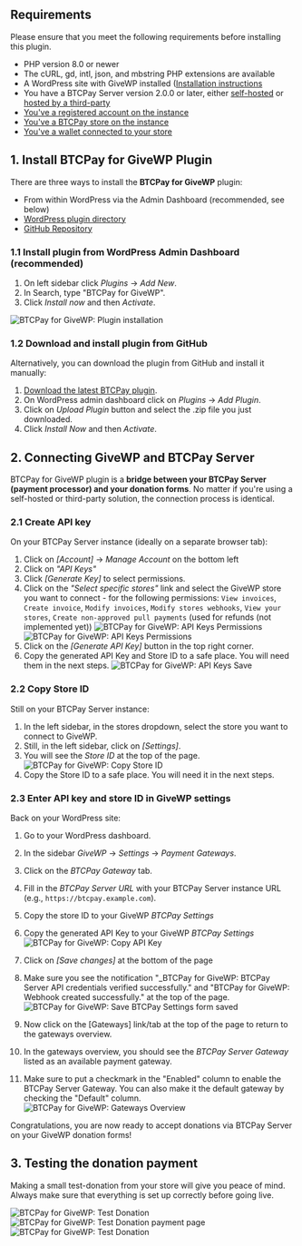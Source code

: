 ## Requirements

Please ensure that you meet the following requirements before installing this plugin.

- PHP version 8.0 or newer
- The cURL, gd, intl, json, and mbstring PHP extensions are available
- A WordPress site with GiveWP installed ([Installation instructions](https://givewp.com/getting-started/intro-to-givewp/)
- You have a BTCPay Server version 2.0.0 or later, either [self-hosted](/Deployment/README.md) or [hosted by a third-party](/Deployment/ThirdPartyHosting.md)
- [You've a registered account on the instance](./RegisterAccount.md)
- [You've a BTCPay store on the instance](./CreateStore.md)
- [You've a wallet connected to your store](./WalletSetup.md)

## 1. Install BTCPay for GiveWP Plugin

There are three ways to install the **BTCPay for GiveWP** plugin:

- From within WordPress via the Admin Dashboard (recommended, see below)
- [WordPress plugin directory](https://wordpress.org/plugins/btcpay-for-givewp/)
- [GitHub Repository](https://github.com/btcpayserver/givewp/releases)

### 1.1 Install plugin from WordPress Admin Dashboard (recommended)

1. On left sidebar click _Plugins_ -> _Add New_.
2. In Search, type "BTCPay for GiveWP".
3. Click _Install now_ and then _Activate_.

![BTCPay for GiveWP: Plugin installation](./img/givewp/givewp-install.png)

### 1.2 Download and install plugin from GitHub

Alternatively, you can download the plugin from GitHub and install it manually:

1. [Download the latest BTCPay plugin](https://github.com/btcpayserver/givewp/releases).
2. On WordPress admin dashboard click on _Plugins_ -> _Add Plugin_.
3. Click on _Upload Plugin_ button and select the .zip file you just downloaded.
4. Click _Install Now_ and then _Activate_.

## 2. Connecting GiveWP and BTCPay Server

BTCPay for GiveWP plugin is a **bridge between your BTCPay Server (payment processor) and your donation forms**.
No matter if you're using a self-hosted or third-party solution, the connection process is identical.

### 2.1 Create API key

On your BTCPay Server instance (ideally on a separate browser tab):

1. Click on _[Account]_ -> _Manage Account_ on the bottom left
2. Click on _"API Keys"_
3. Click _[Generate Key]_ to select permissions.
4. Click on the _"Select specific stores"_ link and select the GiveWP store you want to connect - for the following permissions: `View invoices`, `Create invoice`, `Modify invoices`, `Modify stores webhooks`, `View your stores`, `Create non-approved pull payments` (used for refunds (not implemented yet))
   ![BTCPay for GiveWP: API Keys Permissions](./img/givewp/btcpay-api-key-1of2.png)
   ![BTCPay for GiveWP: API Keys Permissions](./img/givewp/btcpay-api-key-2of2.png)
5. Click on the _[Generate API Key]_ button in the top right corner.
6. Copy the generated API Key and Store ID to a safe place. You will need them in the next steps.
   ![BTCPay for GiveWP: API Keys Save](./img/givewp/btcpay-api-key-success.png)

### 2.2 Copy Store ID

Still on your BTCPay Server instance:

1. In the left sidebar, in the stores dropdown, select the store you want to connect to GiveWP.
2. Still, in the left sidebar, click on _[Settings]_.
3. You will see the _Store ID_ at the top of the page.
   ![BTCPay for GiveWP: Copy Store ID](./img/givewp/btcpay-store-id.png)
4. Copy the Store ID to a safe place. You will need it in the next steps.

### 2.3 Enter API key and store ID in GiveWP settings

Back on your WordPress site:

1. Go to your WordPress dashboard.
2. In the sidebar _GiveWP_ -> _Settings_ -> _Payment Gateways_.
3. Click on the _BTCPay Gateway_ tab.
4. Fill in the _BTCPay Server URL_ with your BTCPay Server instance URL (e.g., `https://btcpay.example.com`).
5. Copy the store ID to your GiveWP _BTCPay Settings_
6. Copy the generated API Key to your GiveWP _BTCPay Settings_ 
   ![BTCPay for GiveWP: Copy API Key](./img/givewp/givewp-settings.png)
7. Click on _[Save changes]_ at the bottom of the page
8. Make sure you see the notification "_BTCPay for GiveWP: BTCPay Server API credentials verified successfully." and "BTCPay for GiveWP: Webhook created successfully." at the top of the page.
   ![BTCPay for GiveWP: Save BTCPay Settings form saved](./img/givewp/givewp-settings-success.png)
9. Now click on the [Gateways] link/tab at the top of the page to return to the gateways overview.

10. In the gateways overview, you should see the _BTCPay Server Gateway_ listed as an available payment gateway.
11. Make sure to put a checkmark in the "Enabled" column to enable the BTCPay Server Gateway. You can also make it the default gateway by checking the "Default" column.   
    ![BTCPay for GiveWP: Gateways Overview](./img/givewp/givewp-settings-gateway-default.png)

Congratulations, you are now ready to accept donations via BTCPay Server on your GiveWP donation forms!

## 3. Testing the donation payment

Making a small test-donation from your store will give you peace of mind.
Always make sure that everything is set up correctly before going live.

![BTCPay for GiveWP: Test Donation](./img/givewp/givewp-bitcoin-payment-option.png)
![BTCPay for GiveWP: Test Donation payment page](./img/givewp/givewp-payment-page.png)
![BTCPay for GiveWP: Test Donation](./img/givewp/givewp-donation-paid.png)